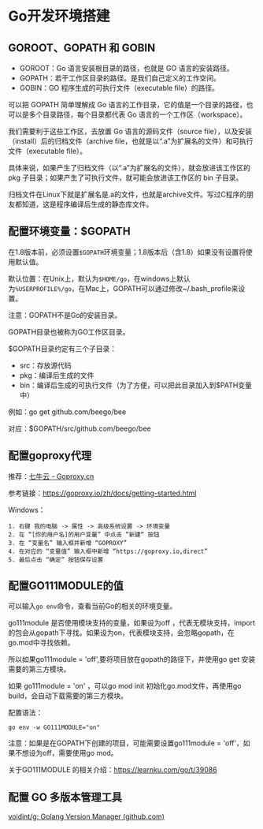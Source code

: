 # Go开发环境搭建

## GOROOT、GOPATH 和 GOBIN

- GOROOT：Go 语言安装根目录的路径，也就是 GO 语言的安装路径。
- GOPATH：若干工作区目录的路径。是我们自己定义的工作空间。
- GOBIN：GO 程序生成的可执行文件（executable file）的路径。



可以把 GOPATH 简单理解成 Go 语言的工作目录，它的值是一个目录的路径，也可以是多个目录路径，每个目录都代表 Go 语言的一个工作区（workspace）。

我们需要利于这些工作区，去放置 Go 语言的源码文件（source file），以及安装（install）后的归档文件（archive file，也就是以“.a”为扩展名的文件）和可执行文件（executable file）。

具体来说，如果产生了归档文件（以“.a”为扩展名的文件），就会放进该工作区的 pkg 子目录；如果产生了可执行文件，就可能会放进该工作区的 bin 子目录。

归档文件在Linux下就是扩展名是.a的文件，也就是archive文件。写过C程序的朋友都知道，这是程序编译后生成的静态库文件。



## 配置环境变量：$GOPATH

在1.8版本前，必须设置`$GOPATH`环境变量；1.8版本后（含1.8）如果没有设置将使用默认值。

默认位置：在Unix上，默认为`$HOME/go`，在windows上默认为`%USERPROFILE%/go`，在Mac上，GOPATH可以通过修改~/.bash_profile来设置。

注意：GOPATH不是Go的安装目录。

GOPATH目录也被称为GO工作区目录。

$GOPATH目录约定有三个子目录：

- src：存放源代码
- pkg：编译后生成的文件
- bin：编译后生成的可执行文件（为了方便，可以把此目录加入到$PATH变量中）

例如：go get github.com/beego/bee

对应：$GOPATH/src/github.com/beego/bee



## 配置goproxy代理

推荐：[七牛云 - Goproxy.cn](https://goproxy.cn/)



参考链接：https://goproxy.io/zh/docs/getting-started.html

Windows：

```text
1. 右键 我的电脑 -> 属性 -> 高级系统设置 -> 环境变量
2. 在 “[你的用户名]的用户变量” 中点击 ”新建“ 按钮
3. 在 “变量名” 输入框并新增 “GOPROXY”
4. 在对应的 “变量值” 输入框中新增 “https://goproxy.io,direct”
5. 最后点击 “确定” 按钮保存设置
```



## 配置GO111MODULE的值

可以输入`go env`命令，查看当前Go的相关的环境变量。

go111module 是否使用模块支持的变量，如果设为off ，代表无模块支持，import的包会从gopath下寻找。如果设为on，代表模块支持，会忽略gopath，在go.mod中寻找依赖。

所以如果go111module = 'off',要将项目放在gopath的路径下，并使用go get 安装需要的第三方模块。

如果 go111module = 'on' ，可以go mod init 初始化go.mod文件，再使用go build，会自动下载需要的第三方模块。

配置语法：

```
go env -w GO111MODULE="on"
```

注意：如果是在GOPATH下创建的项目，可能需要设置go111module = 'off'，如果不想设为off，需要使用go mod。

关于GO111MODULE 的相关介绍：https://learnku.com/go/t/39086



## 配置 GO 多版本管理工具

[voidint/g: Golang Version Manager (github.com)](https://github.com/voidint/g)

